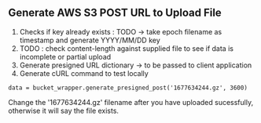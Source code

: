 ## Generate AWS S3 POST URL to Upload File

1. Checks if key already exists : TODO -> take epoch filename as timestamp and generate YYYY/MM/DD key
2. TODO : check content-length against supplied file to see if data is incomplete or partial upload
3. Generate presigned URL dictionary -> to be passed to client application
4. Generate cURL command to test locally

`data = bucket_wrapper.generate_presigned_post('1677634244.gz', 3600)`

Change the '1677634244.gz' filename after you have uploaded sucessfully, otherwise it will say the file exists.


